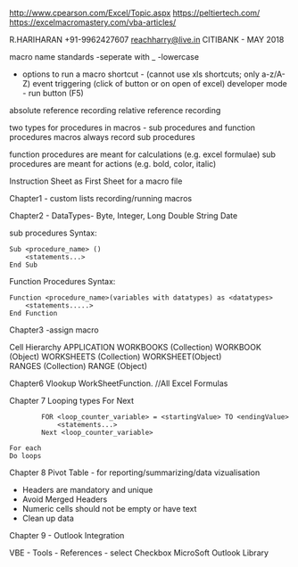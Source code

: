 http://www.cpearson.com/Excel/Topic.aspx
https://peltiertech.com/
https://excelmacromastery.com/vba-articles/

R.HARIHARAN
+91-9962427607
reachharry@live.in
CITIBANK - MAY 2018

macro name standards
-seperate with _
-lowercase


- options to run a macro
	shortcut - (cannot use xls shortcuts; only a-z/A-Z)
	event triggering (click of button or on open of excel)
	developer mode - run button (F5)
	
	
	
absolute reference recording
relative reference recording

two types for procedures in macros - sub procedures and function procedures
macros always record sub procedures

function procedures are meant for calculations (e.g. excel formulae)
sub procedures are meant for actions (e.g. bold, color, italic)

Instruction Sheet as First Sheet for a macro file

Chapter1 - 
custom lists
recording/running macros

Chapter2 - 
DataTypes-
Byte, Integer, Long
Double
String
Date

sub procedures 
Syntax:

	Sub <procedure_name> ()
		<statements...>
	End Sub
	
Function Procedures
Syntax:

	Function <procedure_name>(variables with datatypes) as <datatypes>
		<statements.....>
	End Function
	
	
	
Chapter3
-assign macro

Cell Hierarchy
APPLICATION
	WORKBOOKS (Collection)
	WORKBOOK (Object)
		WORKSHEETS (Collection)
		WORKSHEET(Object)	
			RANGES (Collection)
			RANGE (Object)

			

Chapter6
Vlookup
WorkSheetFunction. //All Excel Formulas


Chapter 7
Looping types
	For Next 
		
			FOR <loop_counter_variable> = <startingValue> TO <endingValue>
				<statements...>
			Next <loop_counter_variable>
			
	For each
	Do loops
	
	
Chapter 8
 Pivot Table - for reporting/summarizing/data vizualisation
 - Headers are mandatory and unique
 - Avoid Merged Headers
 - Numeric cells should not be empty or have text
 - Clean up data
	
	
	
Chapter 9 - Outlook Integration

VBE - Tools - References - select Checkbox MicroSoft Outlook Library

	

	
